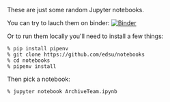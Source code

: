 These are just some random Jupyter notebooks.

You can try to lauch them on binder: [![Binder](http://mybinder.org/badge.svg)](http://mybinder.org/repo/edsu/notebooks)

Or to run them locally you'll need to install a few things:

    % pip install pipenv
    % git clone https://github.com/edsu/notebooks
    % cd notebooks
    % pipenv install

Then pick a notebook:

    % jupyter notebook ArchiveTeam.ipynb
